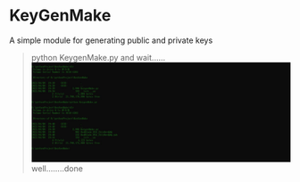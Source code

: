 # KeyGenMake
A simple module for generating public and private keys 

> python KeygenMake.py and wait......
![](pic\KeyGenMake.jpg)
well........done


